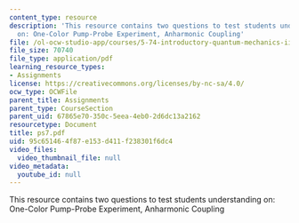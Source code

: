 ```yaml
---
content_type: resource
description: 'This resource contains two questions to test students understanding
  on: One-Color Pump-Probe Experiment, Anharmonic Coupling'
file: /ol-ocw-studio-app/courses/5-74-introductory-quantum-mechanics-ii-spring-2004/95c651464f87e153d411f238301f6dc4_ps7.pdf
file_size: 70740
file_type: application/pdf
learning_resource_types:
- Assignments
license: https://creativecommons.org/licenses/by-nc-sa/4.0/
ocw_type: OCWFile
parent_title: Assignments
parent_type: CourseSection
parent_uid: 67865e70-350c-5eea-4eb0-2d6dc13a2162
resourcetype: Document
title: ps7.pdf
uid: 95c65146-4f87-e153-d411-f238301f6dc4
video_files:
  video_thumbnail_file: null
video_metadata:
  youtube_id: null
---
```

This resource contains two questions to test students understanding on: One-Color Pump-Probe Experiment, Anharmonic Coupling